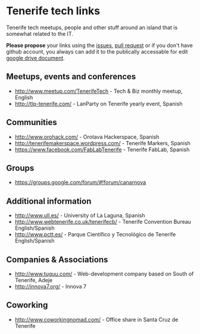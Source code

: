 Tenerife tech links
===================

Tenerife tech meetups, people and other stuff around an island that is somewhat related to the IT.

**Please propose** your links using the [issues](https://github.com/dmitry/tenerife/issues), [pull request](https://github.com/dmitry/tenerife/pulls) or if you don't have github account, you always can add it to the publically accessable for edit [google drive document](https://docs.google.com/document/d/1KDHkdGE5fQcPY0oZbvmtVaSQg-a0GbPOwrj7BULeXz8/edit?usp=sharing).


## Meetups, events and conferences

* http://www.meetup.com/TenerifeTech - Tech & Biz monthly meetup, English
* http://tlp-tenerife.com/ - LanParty on Tenerife yearly event, Spanish

## Communities

* http://www.orohack.com/ - Orotava Hackerspace, Spanish
* http://tenerifemakerspace.wordpress.com/ - Tenerife Markers, Spanish
* https://www.facebook.com/FabLabTenerife - Tenerife FabLab, Spanish

## Groups

* https://groups.google.com/forum/#!forum/canarnova

## Additional information

* http://www.ull.es/ - University of La Laguna, Spanish
* http://www.webtenerife.co.uk/tenerifecb/ - Tenerife Convention Bureau English/Spanish
* http://www.pctt.es/ - Parque Científico y Tecnológico de Tenerife English/Spanish

## Companies & Associations

* http://www.tuguu.com/ - Web-development company based on South of Tenerife, Adeje
* http://innova7.org/ - Innova 7

## Coworking

* http://www.coworkingnomad.com/ - Office share in Santa Cruz de Tenerife
